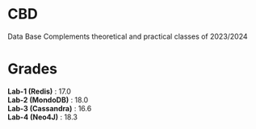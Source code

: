 # CBD

Data Base Complements theoretical and practical classes of 2023/2024

# Grades

**Lab-1 (Redis)** : 17.0</br> 
**Lab-2 (MondoDB)** : 18.0</br> 
**Lab-3 (Cassandra)** : 16.6</br> 
**Lab-4 (Neo4J)** : 18.3</br> 
